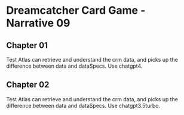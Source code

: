 # Dreamcatcher Card Game - Narrative 09

## Chapter 01

Test Atlas can retrieve and understand the crm data, and picks up the difference between data and dataSpecs.  Use chatgpt4.

## Chapter 02

Test Atlas can retrieve and understand the crm data, and picks up the difference between data and dataSpecs.  Use chatgpt3.5turbo.

